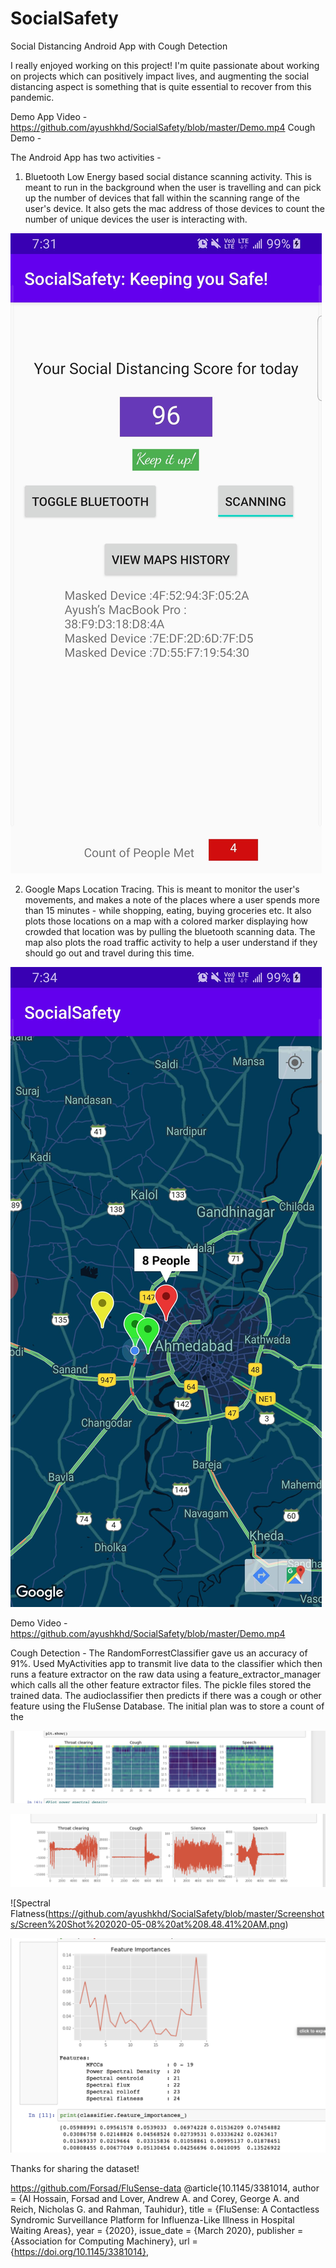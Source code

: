 # SocialSafety
Social Distancing Android App with Cough Detection

I really enjoyed working on this project! I'm quite passionate about working on projects which can positively impact lives, and augmenting the social distancing aspect is something that is quite essential to recover from this pandemic. 

Demo App Video - https://github.com/ayushkhd/SocialSafety/blob/master/Demo.mp4
Cough Demo - 


The Android App has two activities - 
1. Bluetooth Low Energy based social distance scanning activity. This is meant to run in the background when the user is travelling and can pick up the number of devices that fall within the scanning range of the user's device. It also gets the mac address of those devices to count the number of unique devices the user is interacting with. 

![Bluetooth Based Scanning](https://github.com/ayushkhd/SocialSafety/blob/master/Screenshots/Screenshot_20200508-073142_SocialSafety.jpg)

2. Google Maps Location Tracing. This is meant to monitor the user's movements, and makes a note of the places where a user spends more than 15 minutes - while shopping, eating, buying groceries etc. It also plots those locations on a map with a colored marker displaying how crowded that location was by pulling the bluetooth scanning data. The map also plots the road traffic activity to help a user understand if they should go out and travel during this time.

![Crowds on the Map](https://github.com/ayushkhd/SocialSafety/blob/master/Screenshots/Screenshot_20200508-073420_SocialSafety.jpg)

Demo Video - https://github.com/ayushkhd/SocialSafety/blob/master/Demo.mp4

Cough Detection - The RandomForrestClassifier gave us an accuracy of 91%. Used MyActivities app to transmit live data to the classifier which then runs a feature extractor on the raw data using a feature_extractor_manager which calls all the other feature extractor files. The pickle files stored the trained data. The audioclassifier then predicts if there was a cough or other feature using the FluSense Database. The initial plan was to store a count of the 

![MFCC](https://github.com/ayushkhd/SocialSafety/blob/master/Screenshots/Screen%20Shot%202020-05-08%20at%208.48.31%20AM.png)

![power spectral density](https://github.com/ayushkhd/SocialSafety/blob/master/Screenshots/Screen%20Shot%202020-05-08%20at%208.48.27%20AM.png)

![Spectral Flatness(https://github.com/ayushkhd/SocialSafety/blob/master/Screenshots/Screen%20Shot%202020-05-08%20at%208.48.41%20AM.png)

![Overall Feature Importance](https://github.com/ayushkhd/SocialSafety/blob/master/Screenshots/Screen%20Shot%202020-05-08%20at%208.47.51%20AM.png)



Thanks for sharing the dataset! 

https://github.com/Forsad/FluSense-data
@article{10.1145/3381014,
author = {Al Hossain, Forsad and Lover, Andrew A. and Corey, George A. and Reich, Nicholas G. and Rahman, Tauhidur},
title = {FluSense: A Contactless Syndromic Surveillance Platform for Influenza-Like Illness in Hospital Waiting Areas},
year = {2020},
issue_date = {March 2020},
publisher = {Association for Computing Machinery},
url = {https://doi.org/10.1145/3381014},
